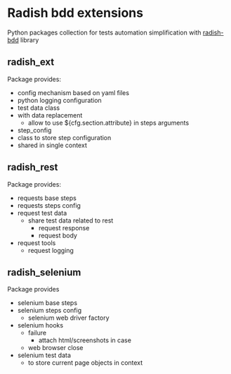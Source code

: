 # Radish bdd extensions

Python packages collection for tests automation simplification with [radish-bdd](https://github.com/radish-bdd/radish) library

## radish_ext

Package provides:
* config mechanism based on yaml files
* python logging configuration
* test data class
* with data replacement
    * allow to use ${cfg.section.attribute} in steps arguments
* step_config
* class to store step configuration
* shared in single context

## radish_rest

Package provides:
* requests base steps
* requests steps config
* request test data
    * share test data related to rest
        * request response
        * request body
* request tools
    * request logging
    
## radish_selenium

Package provides
* selenium base steps
* selenium steps config
    * selenium web driver factory
* selenium hooks
    * failure
        * attach html/screenshots in case
    * web browser close
* selenium test data
    * to store current page objects in context